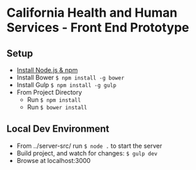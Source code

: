 # California Health and Human Services - Front End Prototype

## Setup
* [Install Node.js & npm](https://nodejs.org/)
* Install Bower `$ npm install -g bower`
* Install Gulp `$ npm install -g gulp`
* From Project Directory
	* Run `$ npm install`
	* Run `$ bower install`

## Local Dev Environment
* From ../server-src/ run `$ node .` to start the server
* Build project, and watch for changes: `$ gulp dev`
* Browse at localhost:3000
